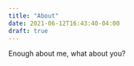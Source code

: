 ```yaml
---
title: "About"
date: 2021-06-12T16:43:40-04:00
draft: true
---
```


Enough about me, what about you?
